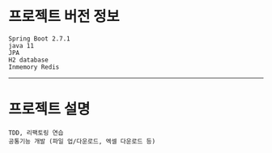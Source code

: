 # 프로젝트 버전 정보
    Spring Boot 2.7.1
    java 11
    JPA
    H2 database
    Inmemory Redis
-------------------------
# 프로젝트 설명
    TDD, 리팩토링 연습
    공통기능 개발 (파일 업/다운로드, 엑셀 다운로드 등)
